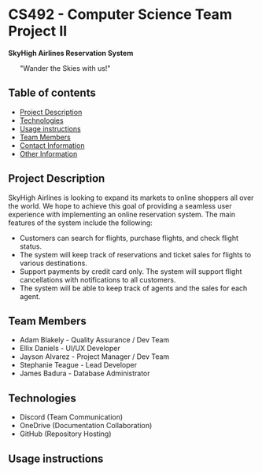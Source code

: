 # CS492 - Computer Science Team Project II

**SkyHigh Airlines Reservation System**
<ul>"Wander the Skies with us!" </ul>

## Table of contents
* [Project Description](#project-description)
* [Technologies](#technologies)
* [Usage instructions](#usage-instructions)
* [Team Members](#team-members)
* [Contact Information](#contact-information)
* [Other Information](#other-information)

## Project Description
SkyHigh Airlines is looking to expand its markets to online shoppers all over the world. We hope to achieve this goal of providing a seamless user experience with implementing an online reservation system. The main features of the system include the following: 
  * Customers can search for flights, purchase flights, and check flight status. 
  * The system will keep track of reservations and ticket sales for flights to various destinations. 
  * Support payments by credit card only. The system will support flight cancellations with notifications to all customers. 
  * The system will be able to keep track of agents and the sales for each agent. 
## Team Members
  * Adam Blakely - Quality Assurance / Dev Team
  * Ellix Daniels - UI/UX Developer
  * Jayson Alvarez - Project Manager / Dev Team
  * Stephanie Teague - Lead Developer
  * James Badura - Database Administrator
## Technologies
  * Discord (Team Communication)
  * OneDrive (Documentation Collaboration)
  * GitHub (Repository Hosting)

## Usage instructions
